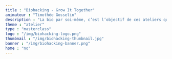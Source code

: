 ```yaml
---
title : "Biohacking - Grow It Together"
animateur : "Timothée Gosselin"
description : "La bio par soi-même, c’est l’objectif de ces ateliers qui vous amèneront à manipuler bactéries et molécules pour mieux interragir avec le monde vivant qui nous entoure."
theme : "atelier"
type : "masterclass"
logo : "/img/biohacking-logo.png"
thumbnail : "/img/biohacking-thumbnail.jpg"
banner : "/img/biohacking-banner.png"
home : "no"
---
```


